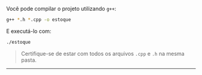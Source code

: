 Você pode compilar o projeto utilizando `g++`:

```bash
g++ *.h *.cpp -o estoque
```

E executá-lo com:

```bash
./estoque
```

> Certifique-se de estar com todos os arquivos `.cpp` e `.h` na mesma pasta.

---
